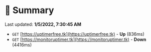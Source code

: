 # 📖 Summary
Last updated: **1/5/2022, 7:30:45 AM**

- `GET` [https://uptimerfree.tk](https://uptimerfree.tk) - **Up** (836ms)
- `GET` [https://monitoruptimer.tk](https://monitoruptimer.tk) - **Down** (4416ms)
